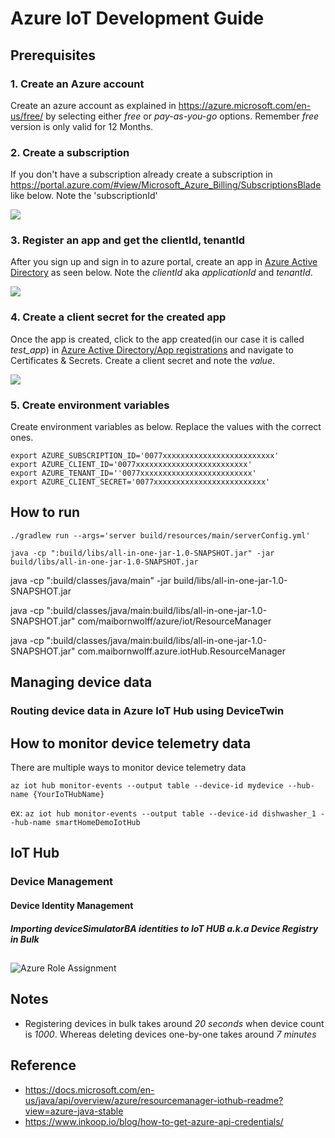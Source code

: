 # Azure IoT Development Guide

## Prerequisites
### 1. Create an Azure account 

Create an azure account as explained in https://azure.microsoft.com/en-us/free/ by selecting either *free* or *pay-as-you-go* options.
Remember *free* version is only valid for 12 Months.

### 2. Create a subscription
If you don't have a subscription already create a subscription in https://portal.azure.com/#view/Microsoft_Azure_Billing/SubscriptionsBlade like below. Note the 'subscriptionId'

![](docs/azure_SubscriptionId.png)


### 3. Register an app and get the clientId, tenantId
After you sign up and sign in to azure portal, create an app in [Azure Active Directory](https://portal.azure.com/#view/Microsoft_AAD_IAM/ActiveDirectoryMenuBlade/~/RegisteredApps) as seen below. Note the *clientId* aka *applicationId* and *tenantId*.

![](docs/azure_ClientIdTenantId.png)

### 4. Create a client secret for the created app
Once the app is created, click to the app created(in our case it is called *test_app*) in [Azure Active Directory/App registrations](https://portal.azure.com/#view/Microsoft_AAD_IAM/ActiveDirectoryMenuBlade/~/RegisteredApps) and navigate to Certificates & Secrets. Create a client secret and note the *value*.

![](docs/azure_ClientSecret.png)


### 5. Create environment variables
Create environment variables as below. Replace the values with the correct ones.

````
export AZURE_SUBSCRIPTION_ID='0077xxxxxxxxxxxxxxxxxxxxxxxxx'
export AZURE_CLIENT_ID='0077xxxxxxxxxxxxxxxxxxxxxxxxx'
export AZURE_TENANT_ID=''0077xxxxxxxxxxxxxxxxxxxxxxxxx'
export AZURE_CLIENT_SECRET='0077xxxxxxxxxxxxxxxxxxxxxxxxx'
````



## How to run
`./gradlew run --args='server build/resources/main/serverConfig.yml'`

`java -cp ":build/libs/all-in-one-jar-1.0-SNAPSHOT.jar" -jar build/libs/all-in-one-jar-1.0-SNAPSHOT.jar`

java -cp ":build/classes/java/main" -jar build/libs/all-in-one-jar-1.0-SNAPSHOT.jar

java -cp ":build/classes/java/main:build/libs/all-in-one-jar-1.0-SNAPSHOT.jar" com/maibornwolff/azure/iot/ResourceManager

java -cp ":build/classes/java/main:build/libs/all-in-one-jar-1.0-SNAPSHOT.jar" com.maibornwolff.azure.iotHub.ResourceManager

## Managing device data
### Routing device data in Azure IoT Hub using DeviceTwin


## How to monitor device telemetry data

There are multiple ways to monitor device telemetry data

`az iot hub monitor-events --output table --device-id mydevice --hub-name {YourIoTHubName}`

ex: `az iot hub monitor-events --output table --device-id dishwasher_1 --hub-name smartHomeDemoIotHub`
## IoT Hub

### Device Management

#### Device Identity Management

##### Importing deviceSimulatorBA identities to IoT HUB a.k.a Device Registry in Bulk




##
![Azure Role Assignment](https://docs.microsoft.com/en-us/azure/includes/role-based-access-control/media/scope-levels.png)

## Notes
- Registering devices in bulk takes around *20 seconds* when device count is *1000*. Whereas deleting devices one-by-one takes around *7 minutes*

## Reference
- https://docs.microsoft.com/en-us/java/api/overview/azure/resourcemanager-iothub-readme?view=azure-java-stable
- https://www.inkoop.io/blog/how-to-get-azure-api-credentials/